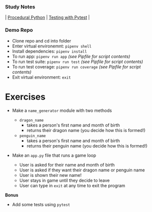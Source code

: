 ### Study Notes
| [Procedural Python](https://github.com/getfutureproof/fp_guides_wiki/wiki/Procedural-Python) | [Testing with Pytest](https://github.com/getfutureproof/fp_guides_wiki/wiki/Testing-with-Pytest) |

### Demo Repo
- Clone repo and cd into folder
- Enter virtual environemnt: `pipenv shell`
- Install dependencies: `pipenv install`
- To run app: `pipenv run app` _(see Pipfile for script contents)_
- To run test suite: `pipenv run test` _(see Pipfile for script contents)_
- To run test coverage: `pipenv run coverage` _(see Pipfile for script contents)_
- Exit virtual environment: `exit`

# Exercises
- Make a `name_generator` module with two methods
  - `dragon_name` 
    - takes a person's first name and month of birth
    - returns their dragon name (you decide how this is formed!)
  - `penguin_name` 
    - takes a person's first name and month of birth
    - returns their penguin name (you decide how this is formed!)


- Make an `app.py` file that runs a game loop
  - User is asked for their name and month of birth
  - User is asked if they want their dragon name or penguin name
  - User is shown their new name!
  - User stays in game until they decide to leave
  - User can type in `exit` at any time to exit the program

**Bonus**
- Add some tests using `pytest`

